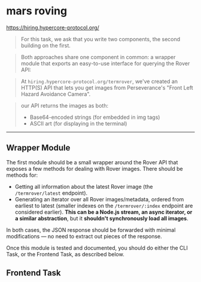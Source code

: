 # mars roving

https://hiring.hypercore-protocol.org/

> For this task, we ask that you write two components, the second building on the first.

> Both approaches share one component in common: a wrapper module that exports an easy-to-use interface for querying the Rover API:

> At `hiring.hypercore-protocol.org/termrover`, we've created an HTTP(S) API that lets you get images from Perseverance's "Front Left Hazard Avoidance Camera".

>  our API returns the images as both:
> * Base64-encoded strings (for embedded in img tags)
> * ASCII art (for displaying in the terminal)

------------------------------------------

## Wrapper Module

The first module should be a small wrapper around the Rover API that exposes a few methods for dealing with Rover images. There should be methods for:

* Getting all information about the latest Rover image (the `/termrover/latest` endpoint).
* Generating an iterator over all Rover images/metadata, ordered from earliest to latest (smaller indexes on the `/termrover/:index` endpoint are considered earlier). **This can be a Node.js stream, an async iterator, or a similar abstraction**, but it **shouldn't synchronously load all images**.

In both cases, the JSON response should be forwarded with minimal modifications — no need to extract out pieces of the response.

Once this module is tested and documented, you should do either the CLI Task, or the Frontend Task, as described below.

## Frontend Task


